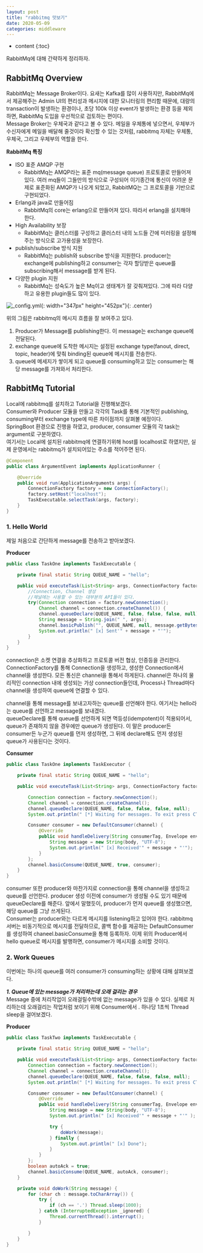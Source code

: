 ```yaml
---
layout: post
title: "rabbitmq 맛보기"
date: 2020-05-09
categories: middleware
---
```


* content
{:toc}

RabbitMq에 대해 간략하게 정리하자.

## RabbitMq Overview

RabbitMq는 Message Broker이다. 요새는 Kafka를 많이 사용하지만, RabbitMq에서 제공해주는 Admin UI의 편리성과 메시지에 대한 모니터링의 편리함 때문에, 대량의 transaction이 발생하는 환경이나, 초당 100k 이상 event가 발생하는 환경 등을 제외하면, RabbitMq 도입을 우선적으로 검토하는 편이다.  
Message Broker는 우체국과 같다고 볼 수 있다. 메일을 우체통에 넣으면서, 우체부가 수신자에게 메일을 배달해 줄것이라 확신할 수 있는 것처럼, rabbitmq 자체는
우체통, 우체국, 그리고 우체부의 역할을 한다.

**RabbitMq 특징**
* ISO 표준 AMQP 구현  
  - RabbitMq는 AMQP라는 표준 mq(message queue) 프로토콜로 만들어져 있다. 여러 mq들이 그들만의 방식으로 구성되어 이기종간에 통신이 어려운 문제로 표준화된 AMQP가 나오게 되었고, RabbitMQ는 그 프로토콜을 기반으로 구현되었다. 
* Erlang과 java로 만들어짐
  - RabbitMq의 core는 erlang으로 만들어져 있다. 따라서 erlang을 설치해야 한다.
* High Availability 보장
  - RabbitMq는 클러스터를 구성하고 클러스터 내의 노드들 간에 미러링을 설정해주는 방식으로 고가용성을 보장한다.
* publish/subscribe 방식 지원
  - RabbitMq는 publish와 subscribe 방식을 지원한다. producer는 exchange에 publishing하고 consumer는 각자 할당받은 queue를 subscribing해서 message를 받게 된다.
* 다양한 plugin 지원
  - RabbitMq는 성숙도가 높은 Mq이고 생태계가 잘 갖춰져있다. 그에 따라 다양하고 유용한 plugin들도 많이 있다.

![_config.yml](/media/middleware/rabbitmq/rabbitmq_overview.png){: width="347px" height="452px"}{: .center}

위의 그림은 rabbitmq의 메시지 흐름을 잘 보여주고 있다. 
1. Producer가 Message를 publishing한다. 이 message는 exchange queue에 전달된다.
2. exchange queue에 도착한 메시지는 설정된 exchange type(fanout, direct, topic, header)에 맞춰 binding된 queue에 메시지를 전송한다.
3. queue에 메세지가 쌓이게 되고 queue를 consuming하고 있는 consumer는 해당 message를 가져와서 처리한다.

## RabbitMq Tutorial

Local에 rabbitmq를 설치하고 Tutorial을 진행해보겠다.  
Consumer와 Producer 모듈을 만들고 각각의 Task를 통해 기본적인 publishing, consuming부터 exchange type에 따른 차이점까지 살펴볼 예정이다.  
SpringBoot 환경으로 진행을 하였고, producer, consumer 모듈의 각 task는 argument로 구분하였다.  
여기서는 Local에 설치된 rabbitmq에 연결하기위해 host를 localhost로 하였지만, 실제 운영에서는 rabbitmq가 설치되어있는 주소를 적어주면 된다.
```java
@Component
public class ArgumentEvent implements ApplicationRunner {

    @Override
    public void run(ApplicationArguments args) {
        ConnectionFactory factory = new ConnectionFactory();
        factory.setHost("localhost");
        TaskExecutable.selectTask(args, factory);
    }
}
```  

### 1. Hello World

제일 처음으로 간단하게 message를 전송하고 받아보겠다.  

**Producer**
```java
public class TaskOne implements TaskExecutable {

    private final static String QUEUE_NAME = "hello";

    public void executeTask(List<String> args, ConnectionFactory factory) throws IOException, TimeoutException {
        //Connection, Channel 생성
        //채널에는 사용할 수 있는 대부분의 API들이 있다.
        try(Connection connection = factory.newConnection();
            Channel channel = connection.createChannel()) {
            channel.queueDeclare(QUEUE_NAME, false, false, false, null);
            String message = String.join(" ", args);
            channel.basicPublish("", QUEUE_NAME, null, message.getBytes());
            System.out.println(" [x] Sent'" + message + "'");
        }
    }
}
```
connection은 소켓 연결을 추상화하고 프로토콜 버전 협상, 인증등을 관리한다. ConnectionFactory를 통해 Connection을 생성하고, 생성한 Connection에서 channel을 생성한다. 모든 통신은 channel을 통해서 하게된다. channel은 하나의 물리적인 connection 내에 생성되는 가상 connection들인데, Process나 Thread마다 channel을 생성하여 queue에 연결할 수 있다.  

channel을 통해 message를 보내고자하는 queue를 선언해야 한다. 여기서는 hello라는 queue를 선언하고 message를 보내겠다.  
queueDeclare를 통해 queue를 선언하게 되면 멱등성(idempotent)이 적용되어서, queue가 존재하지 않을 경우에만 queue가 생성된다. 이 말은 producer든 consumer든 누군가 queue를 먼저 생성하면, 그 뒤에 declare해도 먼저 생성된 queue가 사용된다는 것이다.
  
**Consumer**
```java
public class TaskOne implements TaskExecutor {

    private final static String QUEUE_NAME = "hello";

    public void executeTask(List<String> args, ConnectionFactory factory) throws IOException, TimeoutException {

        Connection connection = factory.newConnection();
        Channel channel = connection.createChannel();
        channel.queueDeclare(QUEUE_NAME, false, false, false, null);
        System.out.println(" [*] Waiting for messages. To exit press CTRL+C");

        Consumer consumer = new DefaultConsumer(channel) {
            @Override
            public void handleDelivery(String consumerTag, Envelope envelope, AMQP.BasicProperties properties, byte[] body) throws IOException {
                String message = new String(body, "UTF-8");
                System.out.println(" [x] Received'" + message + "'");
            }
        };
        channel.basicConsume(QUEUE_NAME, true, consumer);
    }
}
```
consumer 또한 producer와 마찬가지로 connection을 통해 channel을 생성하고 queue를 선언한다. producer 생성 이전에 consumer가 생성될 수도 있기 때문에 queueDeclare를 해준다. 앞에서 말했듯이, producer가 먼저 queue를 생성했으면, 해당 queue를 그냥 쓰게된다.  
Consumer는 producer와는 다르게 메시지를 listening하고 있어야 한다. rabbitmq 서버는 비동기적으로 메시지를 전달하므로, 콜백 함수를 제공하는 DefaultConsumer를 생성하여 chaneel.basicConsume을 통해 등록하자. 이제 위의 Producer에서 hello queue로 메시지를 발행하면, consumer가 메시지를 소비할 것이다.

### 2. Work Queues

이번에는 하나의 queue를 여러 consumer가 consuming하는 상황에 대해 살펴보겠다.

***1. Queue에 있는 message가 처리하는데 오래 걸리는 경우***  
Message 중에 처리작업이 오래걸릴수밖에 없는 message가 있을 수 있다. 실제로 처리하는데 오래걸리는 작업처럼 보이기 위해 Consumer에서 . 하나당 1초씩 Thread sleep을 걸어보겠다.

**Producer**
```java
public class TaskTwo implements TaskExecutable {

    private final static String QUEUE_NAME = "hello";

    public void executeTask(List<String> args, ConnectionFactory factory) throws IOException, TimeoutException {
        Connection connection = factory.newConnection();
        Channel channel = connection.createChannel();
        channel.queueDeclare(QUEUE_NAME, false, false, false, null);
        System.out.println(" [*] Waiting for messages. To exit press CTRL+C");

        Consumer consumer = new DefaultConsumer(channel) {
            @Override
            public void handleDelivery(String consumerTag, Envelope envelope, AMQP.BasicProperties properties, byte[] body) throws IOException {
                String message = new String(body, "UTF-8");
                System.out.println(" [x] Received'" + message + "'" );

                try {
                    doWork(message);
                } finally {
                    System.out.println(" [x] Done");
                }
            }
        };
        boolean autoAck = true;
        channel.basicConsume(QUEUE_NAME, autoAck, consumer);
    }

    private void doWork(String message) {
        for (char ch : message.toCharArray()) {
            try {
                if (ch == '.') Thread.sleep(1000);
            } catch (InterruptedException _ignored) {
                Thread.currentThread().interrupt();
            }

        }
    }
}
```